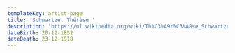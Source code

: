 ```yaml
---
templateKey: artist-page
title: 'Schwartze, Thérèse '
description: 'https://nl.wikipedia.org/wiki/Th%C3%A9r%C3%A8se_Schwartze'
dateBirth: 20-12-1852
dateDeath: 23-12-1918
---
```


